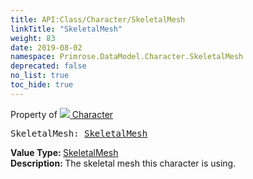 ```yaml
---
title: API:Class/Character/SkeletalMesh
linkTitle: "SkeletalMesh"
weight: 83
date: 2019-08-02
namespace: Primrose.DataModel.Character.SkeletalMesh
deprecated: false
no_list: true
toc_hide: true
---
```

Property of <a href="/docs/api-reference/Class/Character"><img src="/icons/silk/humanoid.png"/>&nbsp;Character</a>
<pre class="method-declaration">
SkeletalMesh: <a class="type" href="/docs/api-reference/Class/SkeletalMesh">SkeletalMesh</a></pre>
<b>Value Type: </b>
<a class="type" href="/docs/api-reference/Class/SkeletalMesh">SkeletalMesh</a>
<br/>
<b>Description: </b>
The skeletal mesh this character is using.

